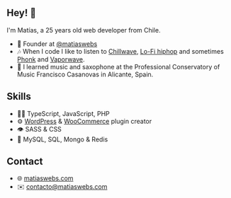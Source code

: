 ## Hey! 👋
I'm Matías, a 25 years old web developer from Chile.

- 🧭 Founder at [@matiaswebs](https://github.com/matiaswebs)
- 🎶 When I code I like to listen to [Chillwave](https://www.youtube.com/watch?v=wOMwO5T3yT4&list=PLWhyUtkg1zRj-yH_Z_VDNqldAwyOcsL0h), [Lo-Fi hiphop](https://www.youtube.com/watch?v=ZfkCYAI6MRU&list=PLWhyUtkg1zRj-yH_Z_VDNqldAwyOcsL0h) and sometimes [Phonk](https://soundcloud.com/rogerbeats/sicarios) and [Vaporwave](https://www.youtube.com/watch?v=_4gl-FX2RvI&list=PLWhyUtkg1zRjzCzsNU5DsQhjBur51-rQe).
- 🎷 I learned music and saxophone at the Professional Conservatory of Music Francisco Casanovas in Alicante, Spain.

## Skills
- 👨‍💻 TypeScript, JavaScript, PHP
- ⚙️ [WordPress](https://github.com/WordPress) & [WooCommerce](https://github.com/WooCommerce) plugin creator
- 👁️ SASS & CSS
- 💽 MySQL, SQL, Mongo & Redis

## Contact
- 🌐 [matiaswebs.com](https://matiaswebs.com/)
- ✉️ [contacto@matiaswebs.com](mailto:contact@matiaswebs.com)
